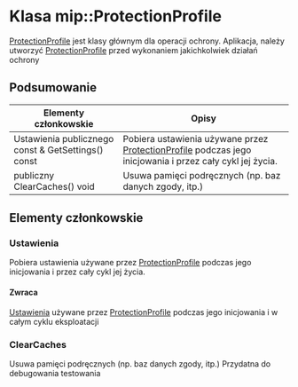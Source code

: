 # <a name="class-mipprotectionprofile"></a>Klasa mip::ProtectionProfile 
[ProtectionProfile](#classmip_1_1_protection_profile) jest klasy głównym dla operacji ochrony.
Aplikacja, należy utworzyć [ProtectionProfile](#classmip_1_1_protection_profile) przed wykonaniem jakichkolwiek działań ochrony
  
## <a name="summary"></a>Podsumowanie
 Elementy członkowskie                        | Opisy                                
--------------------------------|---------------------------------------------
Ustawienia publicznego const & GetSettings() const  |  Pobiera ustawienia używane przez [ProtectionProfile](#classmip_1_1_protection_profile) podczas jego inicjowania i przez cały cykl jej życia.
publiczny ClearCaches() void  |  Usuwa pamięci podręcznych (np. baz danych zgody, itp.)
  
## <a name="members"></a>Elementy członkowskie
  
### <a name="settings"></a>Ustawienia
Pobiera ustawienia używane przez [ProtectionProfile](#classmip_1_1_protection_profile) podczas jego inicjowania i przez cały cykl jej życia.
  
#### <a name="returns"></a>Zwraca
[Ustawienia](#classmip_1_1_protection_profile_1_1_settings) używane przez [ProtectionProfile](#classmip_1_1_protection_profile) podczas jego inicjowania i w całym cyklu eksploatacji
  
### <a name="clearcaches"></a>ClearCaches
Usuwa pamięci podręcznych (np. baz danych zgody, itp.) Przydatna do debugowania testowania